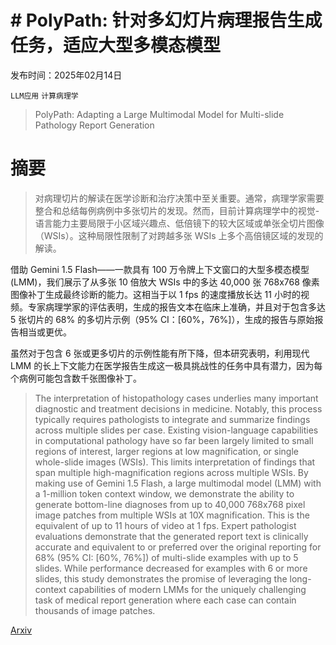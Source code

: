 # # PolyPath: 针对多幻灯片病理报告生成任务，适应大型多模态模型

发布时间：2025年02月14日

`LLM应用` `计算病理学`

> PolyPath: Adapting a Large Multimodal Model for Multi-slide Pathology Report Generation

# 摘要

> 对病理切片的解读在医学诊断和治疗决策中至关重要。通常，病理学家需要整合和总结每例病例中多张切片的发现。然而，目前计算病理学中的视觉-语言能力主要局限于小区域兴趣点、低倍镜下的较大区域或单张全切片图像（WSIs）。这种局限性限制了对跨越多张 WSIs 上多个高倍镜区域的发现的解读。

借助 Gemini 1.5 Flash——一款具有 100 万令牌上下文窗口的大型多模态模型 (LMM)，我们展示了从多张 10 倍放大 WSIs 中的多达 40,000 张 768x768 像素图像补丁生成最终诊断的能力。这相当于以 1 fps 的速度播放长达 11 小时的视频。专家病理学家的评估表明，生成的报告文本在临床上准确，并且对于包含多达 5 张切片的 68% 的多切片示例（95% CI：[60%，76%]），生成的报告与原始报告相当或更优。

虽然对于包含 6 张或更多切片的示例性能有所下降，但本研究表明，利用现代 LMM 的长上下文能力在医学报告生成这一极具挑战性的任务中具有潜力，因为每个病例可能包含数千张图像补丁。

> The interpretation of histopathology cases underlies many important diagnostic and treatment decisions in medicine. Notably, this process typically requires pathologists to integrate and summarize findings across multiple slides per case. Existing vision-language capabilities in computational pathology have so far been largely limited to small regions of interest, larger regions at low magnification, or single whole-slide images (WSIs). This limits interpretation of findings that span multiple high-magnification regions across multiple WSIs. By making use of Gemini 1.5 Flash, a large multimodal model (LMM) with a 1-million token context window, we demonstrate the ability to generate bottom-line diagnoses from up to 40,000 768x768 pixel image patches from multiple WSIs at 10X magnification. This is the equivalent of up to 11 hours of video at 1 fps. Expert pathologist evaluations demonstrate that the generated report text is clinically accurate and equivalent to or preferred over the original reporting for 68% (95% CI: [60%, 76%]) of multi-slide examples with up to 5 slides. While performance decreased for examples with 6 or more slides, this study demonstrates the promise of leveraging the long-context capabilities of modern LMMs for the uniquely challenging task of medical report generation where each case can contain thousands of image patches.

[Arxiv](https://arxiv.org/abs/2502.10536)